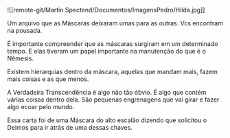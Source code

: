 ![[remote-git/Martin Spectend/Documentos/ImagensPedro/Hilda.jpg]]

Um arquivo que as Máscaras deixaram umas para as outras. Vcs encontram na pousada.

É importante compreender que as máscaras surgiram em um determinado tempo. E elas tiveram um papel importante na manutenção do que é o Nêmesis. 

Existem hierarquias dentro da máscara, aquelas que mandam mais, fazem mais coisas e as que menos. 

A Verdadeira Transcendência é algo não tão óbvio. É algo que contém várias coisas dentro dela. São pequenas engrenagens que vai girar e fazer algo ecoar pelo mundo.

Essa carta foi de uma Máscara do alto escalão dizendo que solicitou o Deimos para ir atrás de uma dessas chaves.